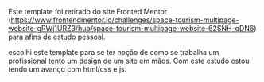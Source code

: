 Este template foi retirado do site Fronted Mentor (https://www.frontendmentor.io/challenges/space-tourism-multipage-website-gRWj1URZ3/hub/space-tourism-multipage-website-62SNH-qDN6) para afins de estudo pessoal.

escolhi este template para se ter noção de como se trabalha um profissional tento um design de um site em mãos. Com este estudo estou tendo um avanço com html/css e js.